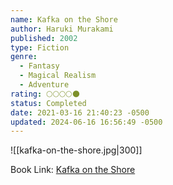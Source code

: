```yaml
---
name: Kafka on the Shore
author: Haruki Murakami
published: 2002
type: Fiction
genre:
  - Fantasy
  - Magical Realism
  - Adventure
rating: 🌕🌕🌕🌕🌑
status: Completed
date: 2021-03-16 21:40:23 -0500
updated: 2024-06-16 16:56:49 -0500
---
```


![[kafka-on-the-shore.jpg|300]]

Book Link: [Kafka on the Shore](https://www.goodreads.com/en/book/show/4929)
